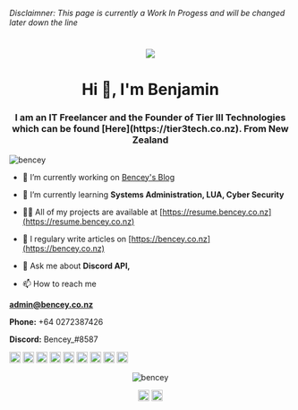 *Disclaimner: This page is currently a Work In Progess and will be changed later down the line*
<h1 align="center">
<img src='https://media.discordapp.net/attachments/721517111670734878/729107836214444042/Tier3Tech.png'>
</h1>

<h1 align="center">Hi 👋, I'm Benjamin</h1>
<h3 align="center">I am an IT Freelancer and the Founder of Tier III Technologies which can be found [Here](https://tier3tech.co.nz). From New Zealand</h3>

<p align="left"> <img src="https://komarev.com/ghpvc/?username=bencey" alt="bencey" /> </p>

- 🔭 I’m currently working on [Bencey's Blog](https://github.com/Bencey/site)

- 🌱 I’m currently learning **Systems Administration, LUA, Cyber Security**

- 👨‍💻 All of my projects are available at [https://resume.bencey.co.nz](https://resume.bencey.co.nz)

- 📝 I regulary write articles on [https://bencey.co.nz](https://bencey.co.nz)

- 💬 Ask me about **Discord API,**

- 📫 How to reach me 

**[admin@bencey.co.nz](mailto:admin@bencey.co.nz)** 

**Phone:** +64 0272387426 

**Discord:** Bencey_#8587

<p align="left"><img src="https://devicons.github.io/devicon/devicon.git/icons/docker/docker-original-wordmark.svg" alt="docker" width="20" height="20"/> <img src="https://devicons.github.io/devicon/devicon.git/icons/html5/html5-original-wordmark.svg" alt="html5" width="20" height="20"/> <img src="https://devicons.github.io/devicon/devicon.git/icons/javascript/javascript-original.svg" alt="javascript" width="20" height="20"/> <img src="https://devicons.github.io/devicon/devicon.git/icons/mysql/mysql-original-wordmark.svg" alt="mysql" width="20" height="20"/> <img src="https://devicons.github.io/devicon/devicon.git/icons/php/php-original.svg" alt="php" width="20" height="20"/> <img src="https://devicons.github.io/devicon/devicon.git/icons/nodejs/nodejs-original-wordmark.svg" alt="nodejs" width="20" height="20"/> <img src="https://devicons.github.io/devicon/devicon.git/icons/python/python-original-wordmark.svg" alt="python" width="20" height="20"/> <img src="https://devicons.github.io/devicon/devicon.git/icons/nginx/nginx-original.svg" alt="nginx" width="20" height="20"/> <img src="https://devicons.github.io/devicon/devicon.git/icons/linux/linux-original.svg" alt="linux" width="20" height="20"/></p><p align="center"> <img src="https://github-readme-stats.vercel.app/api?username=bencey&show_icons=true" alt="bencey" /> </p>

<p align="center">
<a href="https://twitter.com/bencey4" target="blank"><img align="center" src="https://cdn.jsdelivr.net/npm/simple-icons@3.0.1/icons/twitter.svg" alt="bencey4" height="20" width="20" /></a>
<a href="https://linkedin.com/in/benjamin-durham-324275178" target="blank"><img align="center" src="https://cdn.jsdelivr.net/npm/simple-icons@3.0.1/icons/linkedin.svg" alt="benjamin-durham-324275178" height="20" width="20" /></a>
</p>
